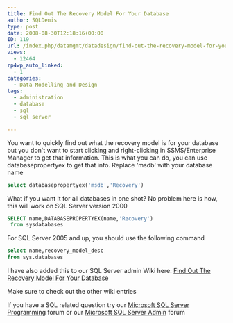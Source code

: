 ```yaml
---
title: Find Out The Recovery Model For Your Database
author: SQLDenis
type: post
date: 2008-08-30T12:18:16+00:00
ID: 119
url: /index.php/datamgmt/datadesign/find-out-the-recovery-model-for-your-dat/
views:
  - 12464
rp4wp_auto_linked:
  - 1
categories:
  - Data Modelling and Design
tags:
  - administration
  - database
  - sql
  - sql server

---
```

You want to quickly find out what the recovery model is for your database but you don't want to start clicking and right-clicking in SSMS/Enterprise Manager to get that information. This is what you can do, you can use databasepropertyex to get that info. Replace 'msdb' with your database name

```sql
select databasepropertyex('msdb','Recovery') 
```

What if you want it for all databases in one shot? No problem here is how, this will work on SQL Server version 2000

```sql
SELECT name,DATABASEPROPERTYEX(name,'Recovery') 
 from sysdatabases
```

For SQL Server 2005 and up, you should use the following command

```sql
select name,recovery_model_desc
from sys.databases
```

I have also added this to our SQL Server admin Wiki here: [Find Out The Recovery Model For Your Database][1]
  
Make sure to check out the other wiki entries

If you have a SQL related question try our [Microsoft SQL Server Programming][2] forum or our [Microsoft SQL Server Admin][3] forum

 [1]: http://wiki.ltd.local/index.php/Find_Out_The_Recovery_Model_For_Your_Database
 [2]: http://forum.ltd.local/viewforum.php?f=17
 [3]: http://forum.ltd.local/viewforum.php?f=22